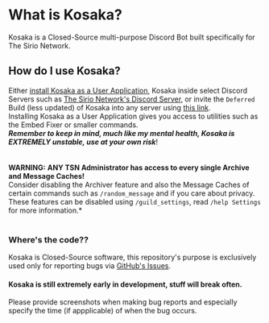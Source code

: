 # What is Kosaka?
Kosaka is a Closed-Source multi-purpose Discord Bot built specifically for The Sirio Network.

## How do I use Kosaka?
Either [install Kosaka as a User Application](https://discord.com/oauth2/authorize?client_id=1308405429725958226), Kosaka inside select Discord Servers such as [The Sirio Network's Discord Server](https://dev.sirio-network.com/discord), or invite the `Deferred` Build (less updated) of Kosaka into any server using [this link](https://discord.com/oauth2/authorize?client_id=1386347044649570324).  
Installing Kosaka as a User Application gives you access to utilities such as the Embed Fixer or smaller commands.  
***Remember to keep in mind, much like my mental health, Kosaka is EXTREMELY unstable, use at your own risk***!  
<br> <br>
**WARNING:** __ANY TSN Administrator has access to every single Archive and Message Caches!__  
Consider disabling the Archiver feature and also the Message Caches of certain commands such as `/random_message` and if you care about privacy.  
These features can be disabled using `/guild_settings`, read `/help Settings` for more information.*
<br> <br>
### Where's the code??
Kosaka is Closed-Source software, this repository's purpose is exclusively used only for reporting bugs via [GitHub's Issues](https://github.com/Ascellayn/TSN_Kosaka-Issues/issues).

#### Kosaka is still extremely early in development, stuff will break often.
Please provide screenshots when making bug reports and especially specify the time (if appplicable) of when the bug occurs.
